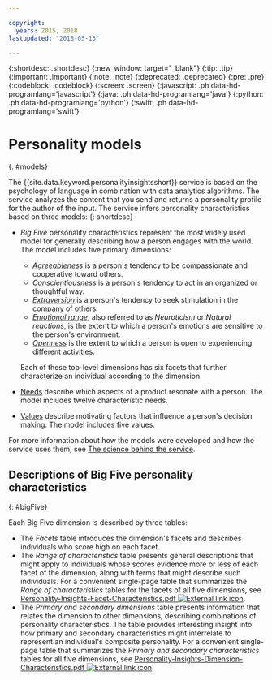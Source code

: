 ```yaml
---

copyright:
  years: 2015, 2018
lastupdated: "2018-05-13"

---
```


{:shortdesc: .shortdesc}
{:new_window: target="_blank"}
{:tip: .tip}
{:important: .important}
{:note: .note}
{:deprecated: .deprecated}
{:pre: .pre}
{:codeblock: .codeblock}
{:screen: .screen}
{:javascript: .ph data-hd-programlang='javascript'}
{:java: .ph data-hd-programlang='java'}
{:python: .ph data-hd-programlang='python'}
{:swift: .ph data-hd-programlang='swift'}

# Personality models
{: #models}

The {{site.data.keyword.personalityinsightsshort}} service is based on the psychology of language in combination with data analytics algorithms. The service analyzes the content that you send and returns a personality profile for the author of the input. The service infers personality characteristics based on three models:
{: shortdesc}

-   *Big Five* personality characteristics represent the most widely used model for generally describing how a person engages with the world. The model includes five primary dimensions:
    -   [*Agreeableness*](/docs/services/personality-insights/agreeableness.html) is a person's tendency to be compassionate and cooperative toward others.
    -   [*Conscientiousness*](/docs/services/personality-insights/conscientiousness.html) is a person's tendency to act in an organized or thoughtful way.
    -   [*Extraversion*](/docs/services/personality-insights/extraversion.html) is a person's tendency to seek stimulation in the company of others.
    -   [*Emotional range*](/docs/services/personality-insights/emotional-range.html), also referred to as *Neuroticism* or *Natural reactions*, is the extent to which a person's emotions are sensitive to the person's environment.
    -   [*Openness*](/docs/services/personality-insights/openness.html) is the extent to which a person is open to experiencing different activities.

    Each of these top-level dimensions has six facets that further characterize an individual according to the dimension.
-   [Needs](/docs/services/personality-insights/needs.html) describe which aspects of a product resonate with a person. The model includes twelve characteristic needs.
-   [Values](/docs/services/personality-insights/values.html) describe motivating factors that influence a person's decision making. The model includes five values.

For more information about how the models were developed and how the service uses them, see [The science behind the service](/docs/services/personality-insights/science.html).

## Descriptions of Big Five personality characteristics
{: #bigFive}

Each Big Five dimension is described by three tables:

-   The *Facets* table introduces the dimension's facets and describes individuals who score high on each facet.
-   The *Range of characteristics* table presents general descriptions that might apply to individuals whose scores evidence more or less of each facet of the dimension, along with terms that might describe such individuals. For a convenient single-page table that summarizes the *Range of characteristics* tables for the facets of all five dimensions, see <a target="_blank" href="https://watson-developer-cloud.github.io/doc-tutorial-downloads/personality-insights/Personality-Insights-Facet-Characteristics.pdf" download="Personality-Insights-Facet-Characteristics.pdf">Personality-Insights-Facet-Characteristics.pdf <img src="../../icons/launch-glyph.svg" alt="External link icon" title="External link icon" class="style-scope doc-content"></a>.
-   The *Primary and secondary dimensions* table presents information that relates the dimension to other dimensions, describing combinations of personality characteristics. The table provides interesting insight into how primary and secondary characteristics might interrelate to represent an individual's composite personality. For a convenient single-page table that summarizes the *Primary and secondary characteristics* tables for all five dimensions, see <a target="_blank" href="https://watson-developer-cloud.github.io/doc-tutorial-downloads/personality-insights/Personality-Insights-Dimension-Characteristics.pdf" download="Personality-Insights-Dimension-Characteristics.pdf">Personality-Insights-Dimension-Characteristics.pdf <img src="../../icons/launch-glyph.svg" alt="External link icon" title="External link icon" class="style-scope doc-content"></a>.
